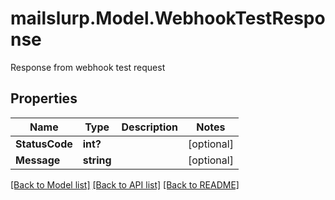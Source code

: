 # mailslurp.Model.WebhookTestResponse
Response from webhook test request

## Properties

Name | Type | Description | Notes
------------ | ------------- | ------------- | -------------
**StatusCode** | **int?** |  | [optional] 
**Message** | **string** |  | [optional] 

[[Back to Model list]](../README#documentation-for-models) [[Back to API list]](../README#documentation-for-api-endpoints) [[Back to README]](../README)

